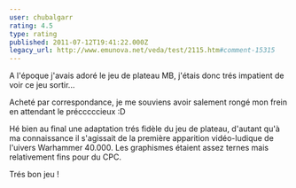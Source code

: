 ```yaml
---
user: chubalgarr
rating: 4.5
type: rating
published: 2011-07-12T19:41:22.000Z
legacy_url: http://www.emunova.net/veda/test/2115.htm#comment-15315
---
```

A l'époque j'avais adoré le jeu de plateau MB, j'étais donc trés impatient de voir ce jeu sortir...

Acheté par correspondance, je me souviens avoir salement rongé mon frein en attendant le précccccieux :D

Hé bien au final une adaptation trés fidèle du jeu de plateau, d'autant qu'à ma connaissance il s'agissait de la première apparition vidéo-ludique de l'uivers Warhammer 40.000\. Les graphismes étaient assez ternes mais relativement fins pour du CPC.

Trés bon jeu !